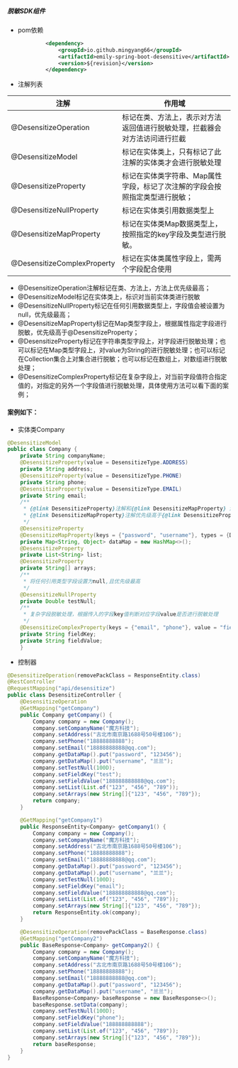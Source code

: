 ##### 脱敏SDK组件

- pom依赖

```xml
            <dependency>
                <groupId>io.github.mingyang66</groupId>
                <artifactId>emily-spring-boot-desensitive</artifactId>
                <version>${revision}</version>
            </dependency>
```

- 注解列表

| 注解                        | 作用域                                                       |
| --------------------------- | ------------------------------------------------------------ |
| @DesensitizeOperation       | 标记在类、方法上，表示对方法返回值进行脱敏处理，拦截器会对方法访问进行拦截 |
| @DesensitizeModel           | 标记在实体类上，只有标记了此注解的实体类才会进行脱敏处理     |
| @DesensitizeProperty        | 标记在实体类字符串、Map属性字段，标记了次注解的字段会按照指定类型进行脱敏； |
| @DesensitizeNullProperty    | 标记在实体类引用数据类型上                                   |
| @DesensitizeMapProperty     | 标记在实体类Map数据类型上，按照指定的key字段及类型进行脱敏。 |
| @DesensitizeComplexProperty | 标记在实体类属性字段上，需两个字段配合使用                   |

- @DesensitizeOperation注解标记在类、方法上，方法上优先级最高；
- @DesensitizeModel标记在实体类上，标识对当前实体类进行脱敏
- @DesensitizeNullProperty标记在任何引用数据类型上，字段值会被设置为null，优先级最高；
- @DesensitizeMapProperty标记在Map类型字段上，根据属性指定字段进行脱敏，优先级高于@DesensitizeProperty；
- @DesensitizeProperty标记在字符串类型字段上，对字段进行脱敏处理；也可以标记在Map类型字段上，对value为String的进行脱敏处理；也可以标记在Collection集合上对集合进行脱敏；也可以标记在数组上，对数组进行脱敏处理；
- @DesensitizeComplexProperty标记在复杂字段上，对当前字段值符合指定值的，对指定的另外一个字段值进行脱敏处理，具体使用方法可以看下面的案例；

#### 案例如下：

- 实体类Company

```java
@DesensitizeModel
public class Company {
    private String companyName;
    @DesensitizeProperty(value = DesensitizeType.ADDRESS)
    private String address;
    @DesensitizeProperty(value = DesensitizeType.PHONE)
    private String phone;
    @DesensitizeProperty(value = DesensitizeType.EMAIL)
    private String email;
    /**
     * {@link DesensitizeProperty}注解和{@link DesensitizeMapProperty} 注解都可以对Map集合中value为String的值进行脱敏处理；
     * {@link DesensitizeMapProperty}注解优先级高于{@link DesensitizeProperty}注解
     */
    @DesensitizeProperty
    @DesensitizeMapProperty(keys = {"password", "username"}, types = {DesensitizeType.DEFAULT, DesensitizeType.USERNAME})
    private Map<String, Object> dataMap = new HashMap<>();
    @DesensitizeProperty
    private List<String> list;
    @DesensitizeProperty
    private String[] arrays;
    /**
     * 将任何引用类型字段设置为null,且优先级最高
     */
    @DesensitizeNullProperty
    private Double testNull;
    /**
     * 复杂字段脱敏处理，根据传入的字段key值判断对应字段value是否进行脱敏处理
     */
    @DesensitizeComplexProperty(keys = {"email", "phone"}, value = "fieldValue", types = {DesensitizeType.EMAIL, DesensitizeType.PHONE})
    private String fieldKey;
    private String fieldValue;
    }
```

- 控制器

```java
@DesensitizeOperation(removePackClass = ResponseEntity.class)
@RestController
@RequestMapping("api/desensitize")
public class DesensitizeController {
    @DesensitizeOperation
    @GetMapping("getCompany")
    public Company getCompany() {
        Company company = new Company();
        company.setCompanyName("魔方科技");
        company.setAddress("古北市南京路1688号50号楼106");
        company.setPhone("18888888888");
        company.setEmail("18888888888@qq.com");
        company.getDataMap().put("password", "123456");
        company.getDataMap().put("username", "兰兰");
        company.setTestNull(100D);
        company.setFieldKey("test");
        company.setFieldValue("188888888888@qq.com");
        company.setList(List.of("123", "456", "789"));
        company.setArrays(new String[]{"123", "456", "789"});
        return company;
    }

    @GetMapping("getCompany1")
    public ResponseEntity<Company> getCompany1() {
        Company company = new Company();
        company.setCompanyName("魔方科技");
        company.setAddress("古北市南京路1688号50号楼106");
        company.setPhone("18888888888");
        company.setEmail("18888888888@qq.com");
        company.getDataMap().put("password", "123456");
        company.getDataMap().put("username", "兰兰");
        company.setTestNull(100D);
        company.setFieldKey("email");
        company.setFieldValue("188888888888@qq.com");
        company.setList(List.of("123", "456", "789"));
        company.setArrays(new String[]{"123", "456", "789"});
        return ResponseEntity.ok(company);
    }

    @DesensitizeOperation(removePackClass = BaseResponse.class)
    @GetMapping("getCompany2")
    public BaseResponse<Company> getCompany2() {
        Company company = new Company();
        company.setCompanyName("魔方科技");
        company.setAddress("古北市南京路1688号50号楼106");
        company.setPhone("18888888888");
        company.setEmail("18888888888@qq.com");
        company.getDataMap().put("password", "123456");
        company.getDataMap().put("username", "兰兰");
        BaseResponse<Company> baseResponse = new BaseResponse<>();
        baseResponse.setData(company);
        company.setTestNull(100D);
        company.setFieldKey("phone");
        company.setFieldValue("188888888888");
        company.setList(List.of("123", "456", "789"));
        company.setArrays(new String[]{"123", "456", "789"});
        return baseResponse;
    }
}
```

